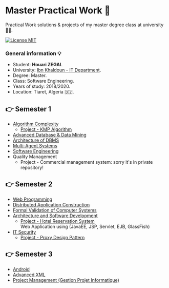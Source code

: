 # Master Practical Work :tada:
Practical Work solutions &amp; projects of my master degree class at university :man_student:.  

[![License MIT](https://img.shields.io/badge/license-MIT-blue.svg)](LICENSE)

### General information 💡
* Student: **Houari ZEGAI**.
* University: [Ibn Khaldoun - IT Department](http://fmi.univ-tiaret.dz).
* Degree: Master.
* Class: Software Engineering.  
* Years of study: 2018/2020.
* Location: Tiaret, Algeria 🇩🇿.

## :point_right: Semester 1
* [Algorithm Complexity](Semester1/AC)
  * [Project - KMP Algorithm](Semester1/AC/Project)
* [Advanced Database & Data Mining](Semester1/DBA&DM)
* [Architecture of DBMS](Semester1/DBMSArchi)
* [Multi-Agent Systems](Semester1/MAS)
* [Software Engineering](Semester1/SE)
* Quality Management
  * Project - Commercial management system: sorry it's in private repository!
  
## :point_right: Semester 2
* [Web Programming](Semester2/Web)
* [Distributed Application Construction](Semester2/AppR)
* [Formal Validation of Computer Systems](Semester2/FVCS/src)
* [Architecture and Software Development](Semester2/ADL)
  * [Project - Hotel Reservation System](https://github.com/HouariZegai/HotelReservationSystem)  
  Web Application using (JavaEE, JSP, Servlet, EJB, GlassFish)
* [IT Security](Semester2/Security)
  * [Project - Proxy Design Pattern](Semester2/Security/Project)
  
## :point_right: Semester 3
* [Android](Semester3/Android)
* [Advanced XML](Semester3/AdvancedXML)
* [Project Management (Gestion Projet Informatique)](Semester3/GPI)
